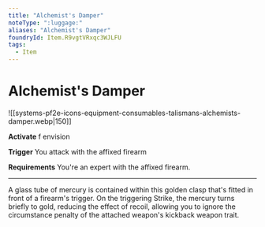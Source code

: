```yaml
---
title: "Alchemist's Damper"
noteType: ":luggage:"
aliases: "Alchemist's Damper"
foundryId: Item.R9vgtVRxqc3WJLFU
tags:
  - Item
---
```


# Alchemist's Damper
![[systems-pf2e-icons-equipment-consumables-talismans-alchemists-damper.webp|150]]

**Activate** f envision

**Trigger** You attack with the affixed firearm

**Requirements** You're an expert with the affixed firearm.

* * *

A glass tube of mercury is contained within this golden clasp that's fitted in front of a firearm's trigger. On the triggering Strike, the mercury turns briefly to gold, reducing the effect of recoil, allowing you to ignore the circumstance penalty of the attached weapon's kickback weapon trait.
